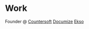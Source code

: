 # Work

Founder @ [Countersoft](https://www.countersoft.com) [Documize](https://www.documize.com) [Ekso](https://www.ekso.app)

